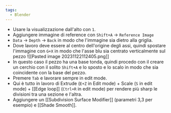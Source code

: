 ```yaml
---
tags:
  - Blender
---
```

* Usare la visualizzazione dall'alto con `1`.
* Aggiungere immagine di reference con `Shift+A` -> `Reference Image`
* `Data` -> `Depth` -> `Back` in modo che l'immagine sia dietro alla griglia.
* Dove lavoro deve essere al centro dell'origine degli assi, quindi spostare l'immagine con `G+X` in modo che l'asse blu sia centrato verticalmente sul pezzo
![[Pasted image 20231122112405.png]]
* In questo caso il pezzo ha una base tonda, quindi procedo con il creare un cerchio con il solito `Shift+A` e lo sposto e lo scalo in modo che sia coincidente con la base del pezzo.
* Premere `Tab` e lavorare sempre in edit mode.
* Qui è tutto in lavoro di Extrude (`E+Z` in Edit mode) + Scale (`S` in edit mode) + [[Edge loop]] (`Ctrl+R` in edit mode) per rendere più sharp le divisioni tra una sezione e l'altra.
* Aggiungere un [[Subdivision Surface Modifier]] (parametri 3,3 per esempio) e  [[Shade Smooth]].
